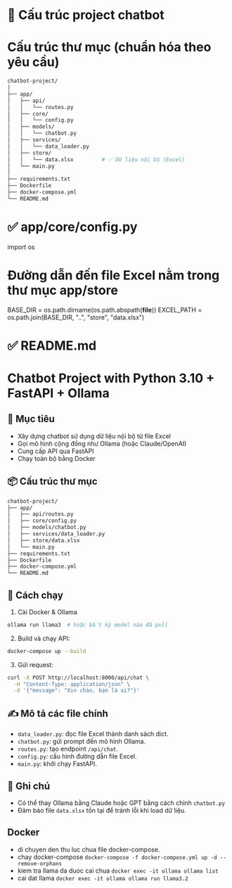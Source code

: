 # 📁 Cấu trúc project chatbot

# Cấu trúc thư mục (chuẩn hóa theo yêu cầu)

```bash
chatbot-project/
│
├── app/
│   ├── api/
│   │   └── routes.py
│   ├── core/
│   │   └── config.py
│   ├── models/
│   │   └── chatbot.py
│   ├── services/
│   │   └── data_loader.py
│   ├── store/
│   │   └── data.xlsx         # ✅ Dữ liệu nội bộ (Excel)
│   └── main.py
│
├── requirements.txt
├── Dockerfile
├── docker-compose.yml
└── README.md
```

# ✅ app/core/config.py

import os

# Đường dẫn đến file Excel nằm trong thư mục app/store
BASE_DIR = os.path.dirname(os.path.abspath(__file__))
EXCEL_PATH = os.path.join(BASE_DIR, "..", "store", "data.xlsx")

# ✅ README.md

# Chatbot Project with Python 3.10 + FastAPI + Ollama

## 🔧 Mục tiêu
- Xây dựng chatbot sử dụng dữ liệu nội bộ từ file Excel
- Gọi mô hình cộng đồng như Ollama (hoặc Claude/OpenAI)
- Cung cấp API qua FastAPI
- Chạy toàn bộ bằng Docker

## 📦 Cấu trúc thư mục

```bash
chatbot-project/
├── app/
│   ├── api/routes.py
│   ├── core/config.py
│   ├── models/chatbot.py
│   ├── services/data_loader.py
│   ├── store/data.xlsx
│   └── main.py
├── requirements.txt
├── Dockerfile
├── docker-compose.yml
└── README.md
```

## 🚀 Cách chạy

1. Cài Docker & Ollama

```bash
ollama run llama3  # hoặc bất kỳ model nào đã pull
```

2. Build và chạy API:

```bash
docker-compose up --build
```

3. Gửi request:

```bash
curl -X POST http://localhost:8000/api/chat \
  -H "Content-Type: application/json" \
  -d '{"message": "Xin chào, bạn là ai?"}'
```

## ✍️ Mô tả các file chính

- `data_loader.py`: đọc file Excel thành danh sách dict.
- `chatbot.py`: gửi prompt đến mô hình Ollama.
- `routes.py`: tạo endpoint `/api/chat`.
- `config.py`: cấu hình đường dẫn file Excel.
- `main.py`: khởi chạy FastAPI.

## 📌 Ghi chú
- Có thể thay Ollama bằng Claude hoặc GPT bằng cách chỉnh `chatbot.py`
- Đảm bảo file `data.xlsx` tồn tại để tránh lỗi khi load dữ liệu.

## Docker
- di chuyen den thu luc chua file docker-compose.
- chay docker-compose
```docker-compose -f docker-compose.yml up -d --remove-orphans```
- kiem tra llama da duoc cai chua
```docker exec -it ollama ollama list```
- cai dat llama
```docker exec -it ollama ollama run llama3.2```
